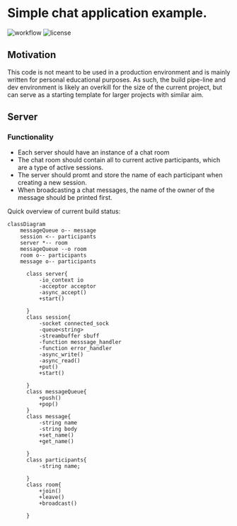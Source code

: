 # Simple chat application example.

![workflow](https://github.com/Deftextra/chat-server/workflows/chat-server%20build/badge.svg)
![license](https://camo.githubusercontent.com/bef6126309622c5d9e6e82cfe41b88a78a8ccf71/68747470733a2f2f696d672e736869656c64732e696f2f6769746875622f6c6963656e73652f686f73706974616c72756e2f686f73706974616c72756e)


## Motivation
This code is not meant to be used in a production environment and is mainly written
for personal educational purposes. As such, the build pipe-line and dev environment
is likely an overkill for the size of the current project, but can serve as a starting template for larger projects with similar aim.

## Server
### Functionality
* Each server should have an instance of a chat room
* The chat room should contain all to current active participants, which are a type of active sessions.
* The server should promt and store the name of each participant when creating a new session.
* When broadcasting a chat messages, the name of the owner of the message should be printed first.

Quick overview of current build status:

```mermaid
classDiagram
    messageQueue o-- message
    session <-- participants
    server *-- room
    messageQueue --o room
    room o-- participants
    message o-- participants

      class server{
          -io_context io
          -acceptor acceptor
          -async_accept()
          +start()
  
      }
      class session{
          -socket connected_sock
          -queue<string>
          -streambuffer sbuff
          -function messsage_handler
          -function error_handler
          -async_write()
          -async_read()
          +put()
          +start()
          
      }
      class messageQueue{
          +push()
          +pop()
      }
      class message{
          -string name
          -string body
          +set_name()
          +get_name()
          
      }
      class participants{
          -string name;
          
      }
      class room{
          +join()
          +leave()
          +broadcast()
          
      }


